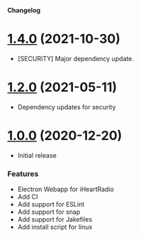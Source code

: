 **Changelog**

# [1.4.0](https://github.com/ItzSwirlz/iheartradio-webapp/releases/tag/1.4.0) (2021-10-30)

  * [SECURITY] Major dependency update.

# [1.2.0](https://github.com/ItzSwirlz/iheartradio-webapp/releases/tag/1.2.0) (2021-05-11)

  * Dependency updates for security

# [1.0.0](https://github.com/ItzSwirlz/iheartradio-webapp/releases/tag/1.0.0) (2020-12-20)

  * Initial release

### Features

  * Electron Webapp for iHeartRadio
  * Add CI
  * Add support for ESLint
  * Add support for snap
  * Add support for Jakefiles
  * Add install script for linux
